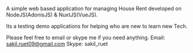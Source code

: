 A simple web based application for managing House Rent developed on NodeJS(AdonisJS) & NuxtJS(VueJS).

Its a testing demo applications for helping who are new to learn new Tech.

Please feel free to email or skype me if you need anything.
Email: sakil.ruet09@gmail.com
Skype: sakil_ruet
